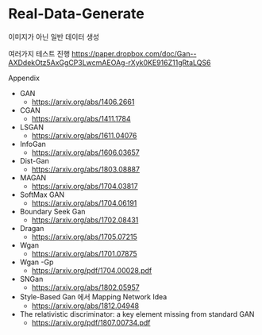 # Real-Data-Generate
이미지가 아닌 일반 데이터 생성

여러가지 테스트 진행 
https://paper.dropbox.com/doc/Gan--AXDdekOtz5AxGgCP3LwcmAEOAg-rXyk0KE916Z11gRtaLQS6



Appendix
- GAN
  - https://arxiv.org/abs/1406.2661
- CGAN
  - https://arxiv.org/abs/1411.1784
- LSGAN
  - https://arxiv.org/abs/1611.04076
- InfoGan
  - https://arxiv.org/abs/1606.03657
- Dist-Gan
  - https://arxiv.org/abs/1803.08887
- MAGAN
  - https://arxiv.org/abs/1704.03817
- SoftMax GAN 
  - https://arxiv.org/abs/1704.06191
- Boundary Seek Gan
  - https://arxiv.org/abs/1702.08431
- Dragan
  - https://arxiv.org/abs/1705.07215
- Wgan
  - https://arxiv.org/abs/1701.07875
- Wgan -Gp
  - https://arxiv.org/pdf/1704.00028.pdf
- SNGan
  - https://arxiv.org/abs/1802.05957
- Style-Based Gan 에서 Mapping Network Idea
  - https://arxiv.org/abs/1812.04948
- The relativistic discriminator: a key element missing from standard GAN
  - https://arxiv.org/pdf/1807.00734.pdf
